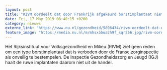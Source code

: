 ```yaml
---
layout: post
title: "RIVM oordeelt dat door Frankrijk afgekeurd borstimplantaat niet onveilig is"
date: Fri, 17 May 2019 08:40:15 +0200
category: nieuws
externe_link: "https://www.nu.nl/gezondheid/5896434/rivm-oordeelt-dat-door-frankrijk-afgekeurd-borstimplantaat-niet-onveilig-is.html"
feature_image: "https://media.nu.nl/m/mhsxbbua2h9f_sqr256.jpg/rivm-oordeelt-dat-door-frankrijk-afgekeurd-borstimplantaat-niet-onveilig-is.jpg"
---
```


Het Rijksinstituut voor Volksgezondheid en Milieu (RIVM) ziet geen reden om een type borstimplantaat dat is verboden door de Franse zorginspectie als onveilig te bestempelen. De Inspectie Gezondheidszorg en Jeugd (IGJ) haalt de ruwe implantaten daarom niet uit de handel.
